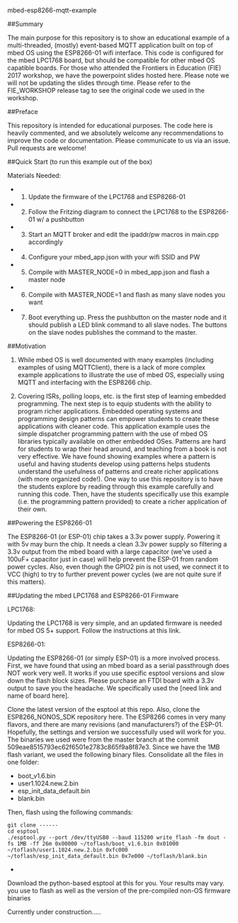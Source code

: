 mbed-esp8266-mqtt-example

##Summary

The main purpose for this repository is to show an educational example of a
multi-threaded, (mostly) event-based MQTT application built on top of mbed OS 
using the ESP8266-01 wifi interface. This code is configured for the mbed 
LPC1768 board, but should be compatible for other mbed OS capatible boards. For
those who attended the Frontiers in Education (FIE) 2017 workshop, we have the
powerpoint slides hosted here. Please note we will not be updating the slides
through time. Please refer to the FIE_WORKSHOP release tag to see the original
code we used in the workshop.

##Preface

This repository is intended for educational purposes. The code here is heavily
commented, and we absolutely welcome any recommendations to improve the code or 
documentation. Please communicate to us via an issue. Pull requests are welcome!


##Quick Start (to run this example out of the box)

Materials Needed:

* 1) Update the firmware of the LPC1768 and ESP8266-01 
* 2) Follow the Fritzing diagram to connect the LPC1768 to the ESP8266-01 w/ a pushbutton
* 3) Start an MQTT broker and edit the ipaddr/pw macros in main.cpp accordingly
* 4) Configure your mbed_app.json with your wifi SSID and PW
* 5) Compile with MASTER_NODE=0 in mbed_app.json and flash a master node
* 6) Compile with MASTER_NODE=1 and flash as many slave nodes you want
* 7) Boot everything up. Press the pushbutton on the master node and it should
publish a LED blink command to all slave nodes. The buttons on the slave nodes
publishes the command to the master.

##Motivation

1) While mbed OS is well documented with many examples (including examples of
using MQTTClient), there is a lack of more complex example applications to 
illustrate the use of mbed OS, especially using MQTT and interfacing with the ESP8266 chip.

2) Covering ISRs, polling loops, etc. is the first step of learning embedded 
programming. The next step is to equip students with the ability to program 
richer applications. Embedded operating systems and programming design patterns 
can empower students to create these applications with cleaner code. This 
application example uses the simple dispatcher programming pattern with the use 
of mbed OS libraries typically available on other embedded OSes. Patterns are
hard for students to wrap their head around, and teaching from a book is not 
very effective. We have found showing examples where a  pattern is useful and 
having students develop using patterns helps students understand the usefulness 
of patterns and create richer applications (with more organized code!). One way 
to use this repository is to have the students explore by reading through this 
example carefully and running this code. Then, have the students specifically 
use this example (i.e. the programming pattern provided) to create a richer 
application of their own.

##Powering the ESP8266-01

The ESP8266-01 (or ESP-01) chip takes a 3.3v power supply. Powering it with 5v
may burn the chip. It needs a clean 3.3v power 
supply so filtering a 3.3v output from the mbed board with a large capacitor 
(we've used a 100uF+ capacitor just in case) will help prevent the ESP-01 from random power cycles. Also, even though the GPIO2 pin is not used, we connect it to VCC (high) to try to further prevent power cycles (we are not quite sure if this matters).

##Updating the mbed LPC1768 and ESP8266-01 Firmware

LPC1768:

Updating the LPC1768 is very simple, and an updated firmware is needed for 
mbed OS 5+ support. Follow the instructions at this link.

ESP8266-01:

Updating the ESP8266-01 (or simply ESP-01) is a more involved process. First, we have found that
using an mbed board as a serial passthrough does NOT work very well. It works if
you use specific esptool versions and slow down the flash block sizes. Please 
purchase an FTDI board with a 3.3v output to save you the headache. We specifically used the [need link and name of board here]. 

Clone the latest version of the esptool at this repo. Also, clone the ESP8266_NONOS_SDK repository here. The ESP8266 
comes in very many flavors, and there are many revisions (and manufacturers?) of the ESP-01. Hopefully, the settings and version 
we successfully used will work for you. The binaries we used were from the master branch at the commit 509eae8515793ec62f6501e2783c865f9a8f87e3. Since we have the 1MB flash variant, we used the following binary files. Consolidate all the files in one folder:

* boot_v1.6.bin
* user1.1024.new.2.bin
* esp_init_data_default.bin
* blank.bin

Then, flash using the following commands:

    git clone ------
    cd esptool
    ./esptool.py --port /dev/ttyUSB0 --baud 115200 write_flash -fm dout -fs 1MB -ff 26m 0x00000 ~/toflash/boot_v1.6.bin 0x01000 ~/toflash/user1.1024.new.2.bin 0xfc000 ~/toflash/esp_init_data_default.bin 0x7e000 ~/toflash/blank.bin

* 

Download the python-based esptool at this
for you. Your results may vary. you use to flash as well as the version
of the pre-compiled non-OS firmware binaries 

Currently under construction.....
